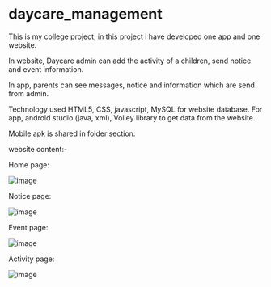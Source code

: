 # daycare_management

This is my college project, in this project i have developed one app and one website.

In website, Daycare admin can add the activity of a children, send notice and event information.

In app, parents can see messages, notice and information which are send from admin. 

Technology used HTML5, CSS, javascript, MySQL for website database. 
For app, android studio (java, xml), Volley library to get data from the website.

Mobile apk is shared in folder section.


website content:-

Home page: 

![image](https://user-images.githubusercontent.com/31056867/122717865-d3c22280-d289-11eb-8fad-6a0e108e28a2.png)


Notice page:

![image](https://user-images.githubusercontent.com/31056867/122717449-3ebf2980-d289-11eb-98a9-336f2d10aabf.png)



Event page:

![image](https://user-images.githubusercontent.com/31056867/122717563-61e9d900-d289-11eb-81a5-a2e3bb399225.png)


Activity page:

![image](https://user-images.githubusercontent.com/31056867/122717695-9c537600-d289-11eb-823d-e5d22df985b2.png)

